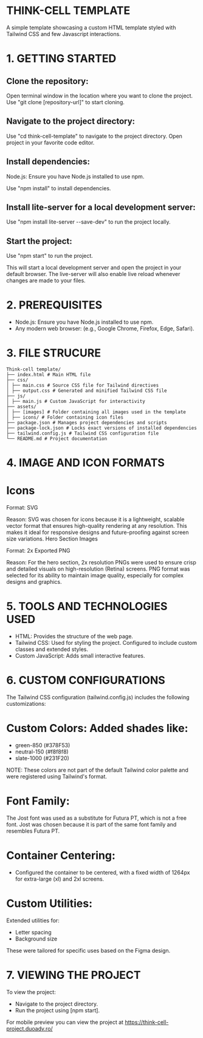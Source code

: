 # THINK-CELL TEMPLATE

A simple template showcasing a custom HTML template styled with Tailwind CSS and few Javascript interactions.

# 1. GETTING STARTED

## Clone the repository:

Open terminal window in the location where you want to clone the project. Use "git clone [repository-url]" to start cloning.

## Navigate to the project directory:

Use "cd think-cell-template" to navigate to the project directory.
Open project in your favorite code editor.

## Install dependencies:

Node.js: Ensure you have Node.js installed to use npm.

Use "npm install" to install dependencies.

## Install lite-server for a local development server:

Use "npm install lite-server --save-dev" to run the project locally.

## Start the project:

Use "npm start" to run the project.

This will start a local development server and open the project in your default browser. The live-server will also enable live reload whenever changes are made to your files.

# 2. PREREQUISITES

- Node.js: Ensure you have Node.js installed to use npm.
- Any modern web browser: (e.g., Google Chrome, Firefox, Edge, Safari).

# 3. FILE STRUCURE

```
Think-cell template/
├── index.html # Main HTML file
├── css/
│ ├── main.css # Source CSS file for Tailwind directives
│ ├── output.css # Generated and minified Tailwind CSS file
├── js/
│ ├── main.js # Custom JavaScript for interactivity
├── assets/
│ ├── [images] # Folder containing all images used in the template
│ ├── icons/ # Folder containing icon files
├── package.json # Manages project dependencies and scripts
├── package-lock.json # Locks exact versions of installed dependencies
├── tailwind.config.js # Tailwind CSS configuration file
└── README.md # Project documentation
```

# 4. IMAGE AND ICON FORMATS

# Icons

Format: SVG

Reason: SVG was chosen for icons because it is a lightweight, scalable vector format that ensures high-quality rendering at any resolution. This makes it ideal for responsive designs and future-proofing against screen size variations.
Hero Section Images

Format: 2x Exported PNG

Reason: For the hero section, 2x resolution PNGs were used to ensure crisp and detailed visuals on high-resolution (Retina) screens. PNG format was selected for its ability to maintain image quality, especially for complex designs and graphics.

# 5. TOOLS AND TECHNOLOGIES USED

- HTML: Provides the structure of the web page.
- Tailwind CSS: Used for styling the project. Configured to include custom classes and extended styles.
- Custom JavaScript: Adds small interactive features.

# 6. CUSTOM CONFIGURATIONS

The Tailwind CSS configuration (tailwind.config.js) includes the following customizations:

# Custom Colors: Added shades like:

- green-850 (#378F53)
- neutral-150 (#f8f8f8)
- slate-1000 (#231F20)

NOTE: These colors are not part of the default Tailwind color palette and were registered using Tailwind's format.

# Font Family:

The Jost font was used as a substitute for Futura PT, which is not a free font. Jost was chosen because it is part of the same font family and resembles Futura PT.

# Container Centering:

- Configured the container to be centered, with a fixed width of 1264px for extra-large (xl) and 2xl screens.

# Custom Utilities:

Extended utilities for:

- Letter spacing
- Background size

These were tailored for specific uses based on the Figma design.

# 7. VIEWING THE PROJECT

To view the project:

- Navigate to the project directory.
- Run the project using [npm start].

For mobile preview you can view the project at https://think-cell-project.duoadv.ro/
